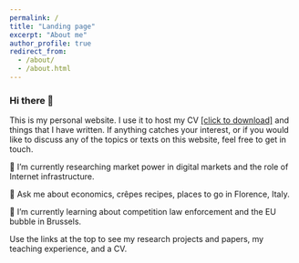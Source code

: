 ```yaml
---
permalink: /
title: "Landing page"
excerpt: "About me"
author_profile: true
redirect_from: 
  - /about/
  - /about.html
---
```


### Hi there 👋
This is my personal website. I use it to host my CV <a href="https://github.com/philiphanspach/philiphanspach.github.io/tree/master/files/Academic_CV_ph.pdf" download> [click to download]</a> and things that I have written. If anything catches your interest, or if you would like to discuss any of the topics or texts on this website, feel free to get in touch. 

🔭 I’m currently researching market power in digital markets and the role of Internet infrastructure.

💬 Ask me about economics, crêpes recipes, places to go in Florence, Italy.

🌱 I’m currently learning about competition law enforcement and the EU bubble in Brussels.

Use the links at the top to see my research projects and papers, my teaching experience, and a CV.

